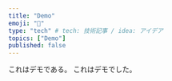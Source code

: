 ```yaml
---
title: "Demo"
emoji: "📑"
type: "tech" # tech: 技術記事 / idea: アイデア
topics: ["Demo"]
published: false
---
```

これはデモである。
これはデモでした。